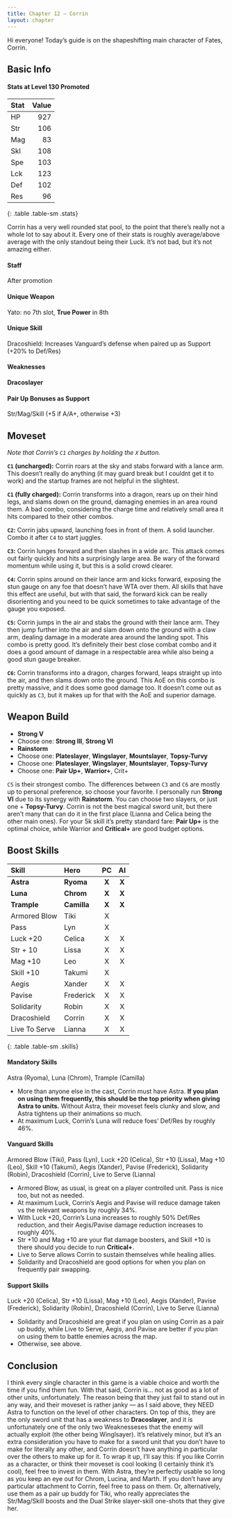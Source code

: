 ```yaml
---
title: Chapter 12 — Corrin
layout: chapter
---
```


Hi everyone! Today’s guide is on the shapeshifting main character of Fates, Corrin.

## Basic Info

#### Stats at Level 130 Promoted

| Stat | Value |
| :--- | ----: |
| HP   |   927 |
| Str  |   106 |
| Mag  |    83 |
| Skl  |   108 |
| Spe  |   103 |
| Lck  |   123 |
| Def  |   102 |
| Res  |    96 |
{: .table .table-sm .stats}

Corrin has a very well rounded stat pool, to the point that there’s really not a whole lot to say about it. Every one of their stats is roughly average/above average with the only standout being their Luck. It’s not bad, but it’s not amazing either.

#### Staff

After promotion

#### Unique Weapon

Yato: no 7th slot, **True Power** in 8th

#### Unique Skill

Dracoshield: Increases Vanguard’s defense when paired up as Support (+20% to Def/Res)

#### Weaknesses

**Dracoslayer**

#### Pair Up Bonuses as Support

Str/Mag/Skill (+5 if A/A+, otherwise +3)

## Moveset

_Note that Corrin’s `C1` charges by holding the `X` button._

**`C1` (uncharged):** Corrin roars at the sky and stabs forward with a lance arm. This doesn’t really do anything (it may guard break but I couldnt get it to work) and the startup frames are not helpful in the slightest.

**`C1` (fully charged):** Corrin transforms into a dragon, rears up on their hind legs, and slams down on the ground, damaging enemies in an area round them. A bad combo, considering the charge time and relatively small area it hits compared to their other combos.

**`C2`:** Corrin jabs upward, launching foes in front of them. A solid launcher. Combo it after `C4` to start juggles.

**`C3`:** Corrin lunges forward and then slashes in a wide arc. This attack comes out fairly quickly and hits a surprisingly large area. Be wary of the forward momentum while using it, but this is a solid crowd clearer.

**`C4`:** Corrin spins around on their lance arm and kicks forward, exposing the stun gauge on any foe that doesn’t have WTA over them. All skills that have this effect are useful, but with that said, the forward kick can be really disorienting and you need to be quick sometimes to take advantage of the gauge you exposed.

**`C5`:** Corrin jumps in the air and stabs the ground with their lance arm. They then jump further into the air and slam down onto the ground with a claw arm, dealing damage in a moderate area around the landing spot. This combo is pretty good. It’s definitely their best close combat combo and it does a good amount of damage in a respectable area while also being a good stun gauge breaker.

**`C6`:** Corrin transforms into a dragon, charges forward, leaps straight up into the air, and then slams down onto the ground. This AoE on this combo is pretty massive, and it does some good damage too. It doesn’t come out as quickly as `C3`, but it makes up for that with the AoE and superior damage.

## Weapon Build

- **Strong V**
- Choose one: **Strong III**, **Strong VI**
- **Rainstorm**
- Choose one: **Plateslayer**, **Wingslayer**, **Mountslayer**, **Topsy-Turvy**
- Choose one: **Plateslayer**, **Wingslayer**, **Mountslayer**, **Topsy-Turvy**
- Choose one: **Pair Up+**, **Warrior+**, Crit+

`C5` is their strongest combo. The differences between `C3` and `C6` are mostly up to personal preference, so choose your favorite. I personally run **Strong VI** due to its synergy with **Rainstorm**. You can choose two slayers, or just one + **Topsy-Turvy**. Corrin is not the best magical sword unit, but there aren’t many that can do it in the first place (Lianna and Celica being the other main ones). For your 5k skill it’s pretty standard fare: **Pair Up+** is the optimal choice, while Warrior and **Critical+** are good budget options.

## Boost Skills

| Skill          | Hero        |  PC   |  AI   |
| :------------- | :---------- | :---: | :---: |
| **Astra**      | **Ryoma**   | **X** | **X** |
| **Luna**       | **Chrom**   | **X** | **X** |
| **Trample**    | **Camilla** | **X** | **X** |
| Armored Blow   | Tiki        |   X   |       |
| Pass           | Lyn         |   X   |       |
| Luck +20       | Celica      |   X   |   X   |
| Str + 10       | Lissa       |   X   |   X   |
| Mag +10        | Leo         |   X   |   X   |
| Skill +10      | Takumi      |   X   |       |
| Aegis          | Xander      |   X   |   X   |
| Pavise         | Frederick   |   X   |   X   |
| Solidarity     | Robin       |   X   |   X   |
| Dracoshield    | Corrin      |   X   |   X   |
| Live To Serve  | Lianna      |   X   |   X   |
{: .table .table-sm .skills}

#### Mandatory Skills

Astra (Ryoma), Luna (Chrom), Trample (Camilla)

- More than anyone else in the cast, Corrin must have Astra. **If you plan on using them frequently, this should be the top priority when giving Astra to units.** Without Astra, their moveset feels clunky and slow, and Astra tightens up their animations so much.
- At maximum Luck, Corrin’s Luna will reduce foes’ Def/Res by roughly 46%.

#### Vanguard Skills

Armored Blow (Tiki), Pass (Lyn), Luck +20 (Celica), Str +10 (Lissa), Mag +10 (Leo), Skill +10 (Takumi), Aegis (Xander), Pavise (Frederick), Solidarity (Robin), Dracoshield (Corrin), Live to Serve (Lianna)

- Armored Blow, as usual, is great on a player controlled unit. Pass is nice too, but not as needed.
- At maximum Luck, Corrin’s Aegis and Pavise will reduce damage taken vs the relevant weapons by roughly 34%.
- With Luck +20, Corrin’s Luna increases to roughly 50% Def/Res reduction, and their Aegis/Pavise damage reduction increases to roughly 40%.
- Str +10 and Mag +10 are your flat damage boosters, and Skill +10 is there should you decide to run **Critical+**.
- Live to Serve allows Corrin to sustain themselves while healing allies.
- Solidarity and Dracoshield are good options for when you plan on frequently pair swapping.

#### Support Skills

Luck +20 (Celica), Str +10 (Lissa), Mag +10 (Leo), Aegis (Xander), Pavise (Frederick), Solidarity (Robin), Dracoshield (Corrin), Live to Serve (Lianna)
- Solidarity and Dracoshield are great if you plan on using Corrin as a pair up buddy, while Live to Serve, Aegis, and Pavise are better if you plan on using them to battle enemies across the map.
- Otherwise, see above.

## Conclusion

I think every single character in this game is a viable choice and worth the time if you find them fun. With that said, Corrin is… not as good as a lot of other units, unfortunately. The reason being that they just fail to stand out in any way, and their moveset is rather janky — as I said above, they NEED Astra to function on the level of other characters. On top of this, they are the only sword unit that has a weakness to **Dracoslayer**, and it is unfortunately one of the only two Weaknesseses that the enemy will actually exploit (the other being Winglsayer). It’s relatively minor, but it’s an extra consideration you have to make for a sword unit that you don’t have to make for literally any other, and Corrin doesn’t have anything in particular over the others to make up for it. To wrap it up, I’ll say this: If you like Corrin as a character, or think their moveset is cool looking (I certainly think it’s cool), feel free to invest in them. With Astra, they’re perfectly usable so long as you keep an eye out for Chrom, Lucina, and Marth. If you don’t have any particular attachment to Corrin, feel free to pass on them. Or, alternatively, use them as a pair up buddy for Tiki, who really appreciates the Str/Mag/Skill boosts and the Dual Strike slayer-skill one-shots that they give her.

